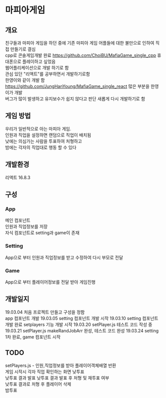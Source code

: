 # 마피아게임
## 개요  
친구들과 마피아 게임을 하던 중에 기존 마피아 게임 어플들에 대한 불만으로 인하여 직접 만들기로 결심  
cpp로 콘솔게임개발 완료 https://github.com/ChoiBU/MafiaGame_single_cpp
휴대폰으로 플레이하고 싶었음  
웹어플리케이션으로 개발 하기로 함  
관심 있던 "리액트"를 공부하면서 개발하기로함  
한영이와 같이 개발 함 https://github.com/JungHanYoung/MafiaGame_single_react
많은 부분을 한영이가 개발  
버그가 많이 발생하고 유지보수가 쉽지 않다고 판단
새롭게 다시 개발하기로 함  

## 게임 방법  
우리가 일반적으로 아는 마피아 게임.  
인원과 직업을 설정하면 랜덤으로 직업이 배치됨  
낮에는 의심가는 사람을 투표하여 처형하고  
밤에는 각자의 직업대로 행동 할 수 있다  

## 개발환경 
리액트 16.8.3

## 구성
### App
메인 컴포넌트  
인원과 직업정보를 저장  
자식 컴포넌트로 setting과 game이 존재  
### Setting
App으로 부터 인원과 직업정보를 받고 수정하여 다시 부모로 전달 
### Game  
App으로 부터 플레이어정보를 전달 받아 게임진행  

## 개발일지
19.03.04
처음 프로젝트 만들고 구성을 정함  
app 컴포넌트 개발
19.03.05
setting 컴포넌트 개발 시작
19.03.10
setting 컴포넌트 개발 완료
setplayers 기능 개발 시작
19.03.20
setPlayer.js 테스트 코드 작성 중
19.03.21
setPlayer.js makeRandJobArr 완성, 테스트 코드 완성
19.03.24
setting 1차 완료, game 컴포넌트 시작

## TODO
setPlayers.js - 인원,직업정보를 받아 플레이어객체배열 반환  
게임 시작시 각자 직업 확인하는 화면
낮투표  
낮투표 결과 발표 
낮투표 결과 발표 후 처형 및 재투표 여부  
낮투표 결과로 처형 후 플레이어 삭제  
밤투표  
